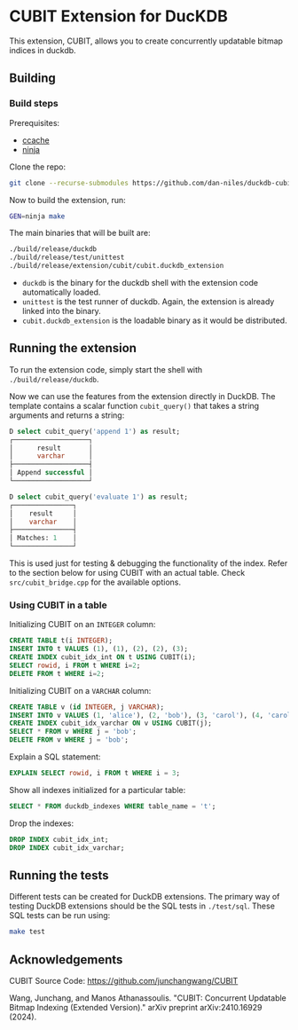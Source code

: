 # CUBIT Extension for DucKDB

This extension, CUBIT, allows you to create concurrently updatable bitmap indices in duckdb.

## Building

### Build steps

Prerequisites:
- [ccache](https://ccache.dev/)
- [ninja](https://ninja-build.org/)

Clone the repo:
```sh
git clone --recurse-submodules https://github.com/dan-niles/duckdb-cubit.git
```

Now to build the extension, run:
```sh
GEN=ninja make
```
The main binaries that will be built are:
```sh
./build/release/duckdb
./build/release/test/unittest
./build/release/extension/cubit/cubit.duckdb_extension
```
- `duckdb` is the binary for the duckdb shell with the extension code automatically loaded.
- `unittest` is the test runner of duckdb. Again, the extension is already linked into the binary.
- `cubit.duckdb_extension` is the loadable binary as it would be distributed.

## Running the extension
To run the extension code, simply start the shell with `./build/release/duckdb`.

Now we can use the features from the extension directly in DuckDB. The template contains a scalar function `cubit_query()` that takes a string arguments and returns a string:
```sql
D select cubit_query('append 1') as result;
┌───────────────────┐
│      result       │
│      varchar      │
├───────────────────┤
│ Append successful │
└───────────────────┘

D select cubit_query('evaluate 1') as result;
┌───────────────┐
│    result     │
│    varchar    │
├───────────────┤
│ Matches: 1    │
└───────────────┘
```

This is used just for testing & debugging the functionality of the index. Refer to the section below for using CUBIT with an actual table. Check `src/cubit_bridge.cpp` for the available options.

### Using CUBIT in a table

Initializing CUBIT on an `INTEGER` column:
```sql
CREATE TABLE t(i INTEGER);
INSERT INTO t VALUES (1), (1), (2), (2), (3);
CREATE INDEX cubit_idx_int ON t USING CUBIT(i);
SELECT rowid, i FROM t WHERE i=2;
DELETE FROM t WHERE i=2;
```

Initializing CUBIT on a `VARCHAR` column:
```sql
CREATE TABLE v (id INTEGER, j VARCHAR);
INSERT INTO v VALUES (1, 'alice'), (2, 'bob'), (3, 'carol'), (4, 'carol'), (5, 'bob');
CREATE INDEX cubit_idx_varchar ON v USING CUBIT(j);
SELECT * FROM v WHERE j = 'bob';
DELETE FROM v WHERE j = 'bob';
```

Explain a SQL statement:
```sql
EXPLAIN SELECT rowid, i FROM t WHERE i = 3;
```

Show all indexes initialized for a particular table:
```sql
SELECT * FROM duckdb_indexes WHERE table_name = 't';
```

Drop the indexes:
```sql
DROP INDEX cubit_idx_int;
DROP INDEX cubit_idx_varchar;
```

## Running the tests
Different tests can be created for DuckDB extensions. The primary way of testing DuckDB extensions should be the SQL tests in `./test/sql`. These SQL tests can be run using:
```sh
make test
```

## Acknowledgements

CUBIT Source Code: https://github.com/junchangwang/CUBIT

Wang, Junchang, and Manos Athanassoulis. "CUBIT: Concurrent Updatable Bitmap Indexing (Extended Version)." arXiv preprint arXiv:2410.16929 (2024).